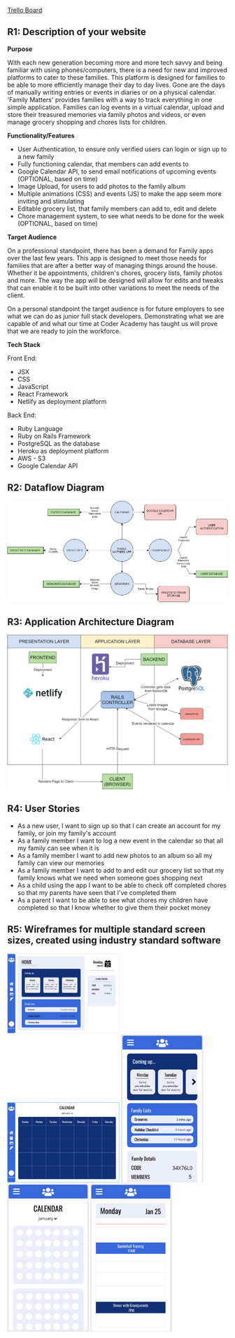 [Trello Board](https://trello.com/b/7JUFHUsE/family-app-rails-react)

## R1: Description of your website

**Purpose**

With each new generation becoming more and more tech savvy and being familiar with using phones/computers, there is a need for new and improved platforms to cater to these families. This platform is designed for families to be able to more efficiently manage their day to day lives. Gone are the days of manually writing entries or events in diaries or on a physical calendar. 'Family Matters' provides families with a way to track everything in one simple application. Families can log events in a virtual calendar, upload and store their treasured memories via family photos and videos, or even manage grocery shopping and chores lists for children.

**Functionality/Features**

- User Authentication, to ensure only verified users can login or sign up to a new family
- Fully functioning calendar, that members can add events to
- Google Calendar API, to send email notifications of upcoming events (OPTIONAL, based on time)
- Image Upload, for users to add photos to the family album
- Multiple animations (CSS) and events (JS) to make the app seem more inviting and stimulating
- Editable grocery list, that family members can add to, edit and delete
- Chore management system, to see what needs to be done for the week (OPTIONAL, based on time)

**Target Audience**

On a professional standpoint, there has been a demand for Family apps over the last few years. This app is designed to meet those needs for families that are after a better way of managing things around the house. Whether it be appointments, children's chores, grocery lists, family photos and more. The way the app will be designed will allow for edits and tweaks that can enable it to be built into other variations to meet the needs of the client.

On a personal standpoint the target audience is for future employers to see what we can do as junior full stack developers. Demonstrating what we are capable of and what our time at Coder Academy has taught us will prove that we are ready to join the workforce.

**Tech Stack**

Front End:

- JSX
- CSS
- JavaScript
- React Framework
- Netlify as deployment platform

Back End:

- Ruby Language
- Ruby on Rails Framework
- PostgreSQL as the database
- Heroku as deployment platform
- AWS - S3
- Google Calendar API

## R2: Dataflow Diagram

<img src="./resources/Dataflow Diagram.png" style="zoom:67%;" />

## R3: Application Architecture Diagram

<img src="./resources/Architecture Diagram.png" style="zoom:67%;" />

## R4: User Stories

- As a new user, I want to sign up so that I can create an account for my family, or join my family's account
- As a family member I want to log a new event in the calendar so that all my family can see when it is
- As a family member I want to add new photos to an album so all my family can view our memories
- As a family member I want to add to and edit our grocery list so that my family knows what we need when someone goes shopping next
- As a child using the app I want to be able to check off completed chores so that my parents have seen that I've completed them
- As a parent I want to be able to see what chores my children have completed so that I know whether to give them their pocket money

## R5: Wireframes for multiple standard screen sizes, created using industry standard software

<img src="./resources/Wireframe1.jpg" style="zoom: 25%;" />

<img src="./resources/Wireframe2.jpg" style="zoom:25%;" />

<img src="./resources/Wireframe3.jpg" style="zoom: 33%;" />

<img src="./resources/Wireframe4.jpg" style="zoom:33%;" />

<img src="./resources/Wireframe5.jpg" style="zoom:33%;" />
